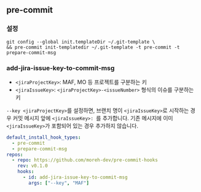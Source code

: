 ## pre-commit

### 설정

```shell
git config --global init.templateDir ~/.git-template \
&& pre-commit init-templatedir ~/.git-template -t pre-commit -t prepare-commit-msg
```

### add-jira-issue-key-to-commit-msg

- `<jiraProjectKey>`: MAF, MO 등 프로젝트를 구분하는 키
- `<jiraIssueKey>`: `<jiraProjectKey>-<issueNumber>` 형식의 이슈를 구분하는 키

`--key <jiraProjectKey>`를 설정하면, 브랜치 명이 `<jiraIssueKey>`로 시작하는 경우 커밋 메시지 앞에 `<jiraIssueKey>: `를 추가합니다. 기존 메시지에 이미 `<jiraIssueKey>`가 포함되어 있는 경우 추가하지 않습니다.

```yaml
default_install_hook_types:
  - pre-commit
  - prepare-commit-msg
repos:
  - repo: https://github.com/moreh-dev/pre-commit-hooks
    rev: v0.1.0
    hooks:
      - id: add-jira-issue-key-to-commit-msg
        args: ["--key", "MAF"]
```